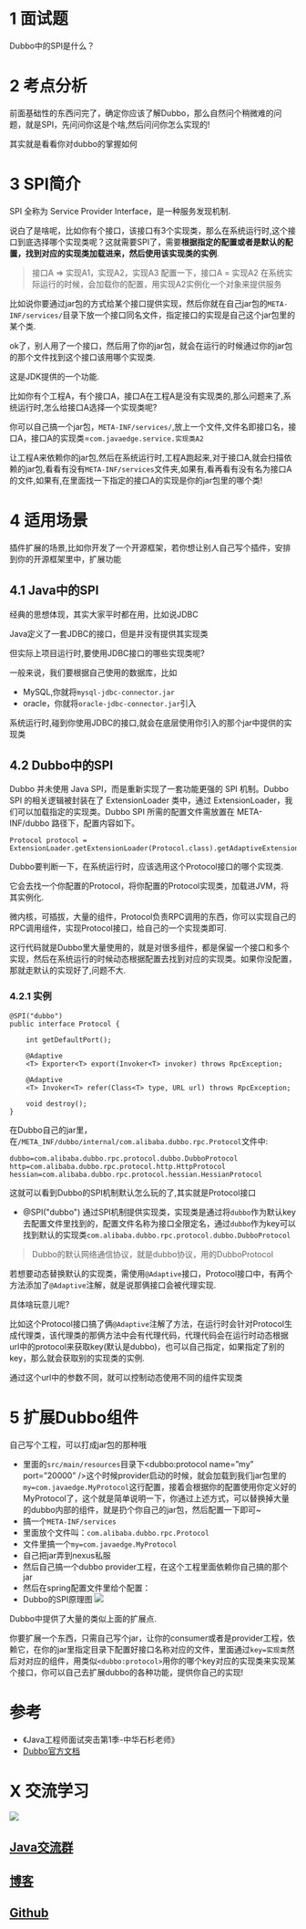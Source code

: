 # 1 面试题

Dubbo中的SPI是什么？

# 2 考点分析

前面基础性的东西问完了，确定你应该了解Dubbo，那么自然问个稍微难的问题，就是SPI，先问问你这是个啥,然后问问你怎么实现的!

其实就是看看你对dubbo的掌握如何

# 3 SPI简介

SPI 全称为 Service Provider Interface，是一种服务发现机制.

说白了是啥呢，比如你有个接口，该接口有3个实现类，那么在系统运行时,这个接口到底选择哪个实现类呢？这就需要SPI了，需要**根据指定的配置或者是默认的配置，找到对应的实现类加载进来，然后使用该实现类的实例**.

> 接口A => 实现A1，实现A2，实现A3
> 配置一下，接口A = 实现A2
> 在系统实际运行的时候，会加载你的配置，用实现A2实例化一个对象来提供服务

比如说你要通过jar包的方式给某个接口提供实现，然后你就在自己jar包的`META-INF/services/`目录下放一个接口同名文件，指定接口的实现是自己这个jar包里的某个类.

ok了，别人用了一个接口，然后用了你的jar包，就会在运行的时候通过你的jar包的那个文件找到这个接口该用哪个实现类.

这是JDK提供的一个功能.

比如你有个工程A，有个接口A，接口A在工程A是没有实现类的,那么问题来了,系统运行时,怎么给接口A选择一个实现类呢?

你可以自己搞一个jar包，`META-INF/services/`,放上一个文件,文件名即接口名，接口A，接口A的实现类=`com.javaedge.service.实现类A2`

让工程A来依赖你的jar包,然后在系统运行时,工程A跑起来,对于接口A,就会扫描依赖的jar包,看看有没有`META-INF/services`文件夹,如果有,看再看有没有名为接口A的文件,如果有,在里面找一下指定的接口A的实现是你的jar包里的哪个类!

# 4 适用场景

插件扩展的场景,比如你开发了一个开源框架，若你想让别人自己写个插件，安排到你的开源框架里中，扩展功能

## 4.1  Java中的SPI

经典的思想体现，其实大家平时都在用，比如说JDBC

Java定义了一套JDBC的接口，但是并没有提供其实现类

但实际上项目运行时,要使用JDBC接口的哪些实现类呢?

一般来说，我们要根据自己使用的数据库，比如

- MySQL,你就将`mysql-jdbc-connector.jar`
- oracle，你就将`oracle-jdbc-connector.jar`引入

系统运行时,碰到你使用JDBC的接口,就会在底层使用你引入的那个jar中提供的实现类

## 4.2 Dubbo中的SPI

Dubbo 并未使用 Java SPI，而是重新实现了一套功能更强的 SPI 机制。Dubbo SPI 的相关逻辑被封装在了 ExtensionLoader 类中，通过 ExtensionLoader，我们可以加载指定的实现类。Dubbo SPI 所需的配置文件需放置在 META-INF/dubbo 路径下，配置内容如下。

```
Protocol protocol = ExtensionLoader.getExtensionLoader(Protocol.class).getAdaptiveExtension();
```

Dubbo要判断一下，在系统运行时，应该选用这个Protocol接口的哪个实现类.

它会去找一个你配置的Protocol，将你配置的Protocol实现类，加载进JVM，将其实例化.

微内核，可插拔，大量的组件，Protocol负责RPC调用的东西，你可以实现自己的RPC调用组件，实现Protocol接口，给自己的一个实现类即可.

这行代码就是Dubbo里大量使用的，就是对很多组件，都是保留一个接口和多个实现，然后在系统运行的时候动态根据配置去找到对应的实现类。如果你没配置，那就走默认的实现好了,问题不大.

### 4.2.1 实例

```
@SPI("dubbo")  
public interface Protocol {  
      
    int getDefaultPort();  
  
    @Adaptive  
    <T> Exporter<T> export(Invoker<T> invoker) throws RpcException;  
  
    @Adaptive  
    <T> Invoker<T> refer(Class<T> type, URL url) throws RpcException;  

    void destroy();  
}  
```

在Dubbo自己的jar里，在`/META_INF/dubbo/internal/com.alibaba.dubbo.rpc.Protocol`文件中:

```
dubbo=com.alibaba.dubbo.rpc.protocol.dubbo.DubboProtocol
http=com.alibaba.dubbo.rpc.protocol.http.HttpProtocol
hessian=com.alibaba.dubbo.rpc.protocol.hessian.HessianProtocol
```

这就可以看到Dubbo的SPI机制默认怎么玩的了,其实就是Protocol接口

- @SPI("dubbo")
通过SPI机制提供实现类，实现类是通过将`dubbo`作为默认key去配置文件里找到的，配置文件名称为接口全限定名，通过`dubbo`作为key可以找到默认的实现类`com.alibaba.dubbo.rpc.protocol.dubbo.DubboProtocol`

> Dubbo的默认网络通信协议，就是dubbo协议，用的DubboProtocol

若想要动态替换默认的实现类，需使用`@Adaptive`接口，Protocol接口中，有两个方法添加了`@Adaptive`注解，就是说那俩接口会被代理实现.

具体啥玩意儿呢?

比如这个Protocol接口搞了俩`@Adaptive`注解了方法，在运行时会针对Protocol生成代理类，该代理类的那俩方法中会有代理代码，代理代码会在运行时动态根据url中的protocol来获取key(默认是dubbo)，也可以自己指定，如果指定了别的key，那么就会获取别的实现类的实例.

通过这个url中的参数不同，就可以控制动态使用不同的组件实现类

# 5 扩展Dubbo组件

自己写个工程，可以打成jar包的那种哦

- 里面的`src/main/resources`目录下<dubbo:protocol name=”my” port=”20000” />这个时候provider启动的时候，就会加载到我们jar包里的`my=com.javaedge.MyProtocol`这行配置，接着会根据你的配置使用你定义好的MyProtocol了，这个就是简单说明一下，你通过上述方式，可以替换掉大量的dubbo内部的组件，就是扔个你自己的jar包，然后配置一下即可~
- 搞一个`META-INF/services`
- 里面放个文件叫：`com.alibaba.dubbo.rpc.Protocol`
- 文件里搞一个`my=com.javaedge.MyProtocol`
- 自己把jar弄到nexus私服
- 然后自己搞一个dubbo provider工程，在这个工程里面依赖你自己搞的那个jar
- 然后在spring配置文件里给个配置：
- Dubbo的SPI原理图
![](https://ask.qcloudimg.com/http-save/1752328/b7iaarse08.png)

Dubbo中提供了大量的类似上面的扩展点.

你要扩展一个东西，只需自己写个jar，让你的consumer或者是provider工程，依赖它，在你的jar里指定目录下配置好接口名称对应的文件，里面通过`key=实现类`然后对对应的组件，用类似`<dubbo:protocol>`用你的哪个key对应的实现类来实现某个接口，你可以自己去扩展dubbo的各种功能，提供你自己的实现!

# 参考

- 《Java工程师面试突击第1季-中华石杉老师》
- [Dubbo官方文档](https://dubbo.apache.org/zh-cn/docs/source_code_guide/)


# X 交流学习
![](https://img-blog.csdnimg.cn/20190504005601174.jpg)
## [Java交流群](https://jq.qq.com/?_wv=1027&k=5UB4P1T)
## [博客](https://blog.csdn.net/qq_33589510)
## [Github](https://github.com/Wasabi1234)